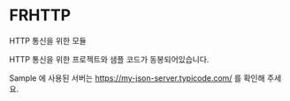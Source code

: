# FRHTTP
HTTP 통신을 위한 모듈

HTTP 통신을 위한 프로젝트와 샘플 코드가 동봉되어있습니다.

Sample 에 사용된 서버는 
https://my-json-server.typicode.com/
를 확인해 주세요.
